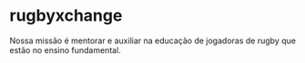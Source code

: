 # rugbyxchange
Nossa missão é mentorar e auxiliar na educação de jogadoras de rugby que estão no ensino fundamental.
